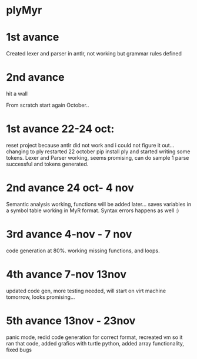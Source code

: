 # plyMyr

# 1st avance 
Created lexer and parser in antlr, not working but grammar rules defined 

# 2nd avance
hit a wall

From scratch start again October..

# 1st avance 22-24 oct:
reset project because antlr did not work and i could not figure it out... changing to ply restarted 22 october
pip install ply and started writing some tokens.
Lexer and Parser working, seems promising, can do sample 1 parse successful and tokens generated. 


# 2nd avance 24 oct- 4 nov
Semantic analysis working, functions will be added later... saves variables in a symbol table working in MyR format. Syntax errors happens as well :) 

# 3rd avance 4-nov - 7 nov
code generation at 80%. working missing functions, and loops. 

# 4th avance 7-nov 13nov 
updated code gen, more testing needed, will start on virt machine tomorrow, looks promising... 

# 5th avance 13nov - 23nov
panic mode, redid code generation for correct format, recreated vm so it ran that code, added grafics with turtle python, added array functionality, fixed bugs
